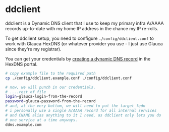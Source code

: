 # ddclient

ddclient is a Dynamic DNS client that I use to keep my primary infra A/AAAA records up-to-date with my home IP address in the chance my IP re-rolls.

To get ddclient setup, you need to configure `./config/ddclient.conf` to work with Glauca HexDNS (or whatever provider you use - I just use Glauca since they're my registrar).

You can get your credentials by [creating a dynamic DNS record](https://docs.glauca.digital/hexdns/dyndns/) in the HexDNS portal.

```sh
# copy example file to the required path
cp ./config/ddclient.example.conf ./config/ddclient.conf

# now, we will punch in our credentials.
# ....rest of file
login=glauca-login-from-the-record
password=glauca-password-from-the-record
# and, at the very bottom, we will need to put the target fqdn
# i personally use a single A/AAAA record for all internal services
# and CNAME alias anything to it I need, as ddclient only lets you do
# one service at a time anyways.
ddns.example.com
```
